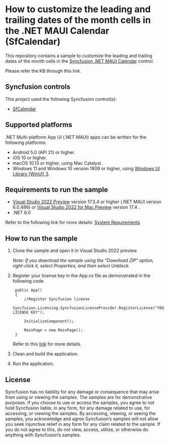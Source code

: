 # How to customize the leading and trailing dates of the month cells in the .NET MAUI Calendar (SfCalendar)
This repository contains a sample to customize the leading and trailing dates of the month cells in the [Syncfusion .NET MAUI Calendar](https://help.syncfusion.com/maui/calendar/getting-started) control.

Please refer the KB through this link.

## Syncfusion controls

This project used the following Syncfusion control(s):
* [SfCalendar](https://www.syncfusion.com/maui-controls/maui-calendar)

## Supported platforms

.NET Multi-platform App UI (.NET MAUI) apps can be written for the following platforms:

* Android 5.0 (API 21) or higher.
* iOS 10 or higher.
* macOS 10.13 or higher, using Mac Catalyst.
* Windows 11 and Windows 10 version 1809 or higher, using [Windows UI Library (WinUI) 3](https://learn.microsoft.com/en-us/windows/apps/winui/winui3/).

## Requirements to run the sample

* [Visual Studio 2022 Preview](https://learn.microsoft.com/en-us/visualstudio/releases/2022/release-notes-preview) version 17.3.4 or higher (.NET MAUI version 6.0.486) or [Visual Studio 2022 for Mac Preview](https://visualstudio.microsoft.com/vs/mac/preview/) version 17.4 .
* .NET 6.0

Refer to the following link for more details: [System Requirements](https://help.syncfusion.com/maui/system-requirements)

## How to run the sample

1. Clone the sample and open it in Visual Studio 2022 preview.

   *Note: If you download the sample using the "Download ZIP" option, right-click it, select Properties, and then select Unblock.*

2. Register your license key in the App.cs file as demonstrated in the following code.

		public App()
		{
			//Register Syncfusion license
			Syncfusion.Licensing.SyncfusionLicenseProvider.RegisterLicense("YOUR LICENSE KEY");
		
			InitializeComponent();
		
			MainPage = new MainPage();
		}
		
	Refer to this [link](https://help.syncfusion.com/maui/licensing/overview) for more details.
	
3. Clean and build the application.

4. Run the application.

## License

Syncfusion has no liability for any damage or consequence that may arise from using or viewing the samples. The samples are for demonstrative purposes. If you choose to use or access the samples, you agree to not hold Syncfusion liable, in any form, for any damage related to use, for accessing, or viewing the samples. By accessing, viewing, or seeing the samples, you acknowledge and agree Syncfusion’s samples will not allow you seek injunctive relief in any form for any claim related to the sample. If you do not agree to this, do not view, access, utilize, or otherwise do anything with Syncfusion’s samples.